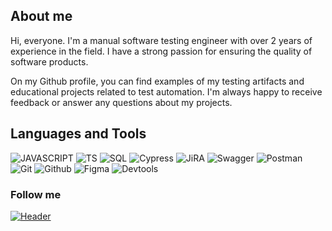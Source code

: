 ## About me
Hi, everyone. I'm a manual software testing engineer with over 2 years of experience in the field. I have a strong passion for ensuring the quality of software products. 

On my Github profile, you can find examples of my testing artifacts and educational projects related to test automation. I'm always happy to receive feedback or answer any questions about my projects.

## Languages and Tools
![JAVASCRIPT](https://img.shields.io/badge/-JS-000?style=plastic&logo=JAVASCRIPT&logoColor=)
![TS](https://img.shields.io/badge/-TS-000?style=plastic&logo=typescript&logoColor=)
![SQL](https://img.shields.io/badge/-SQL-000?style=plastic&logo=SQL&logoColor=)
![Cypress](https://img.shields.io/badge/-Cypress-000?style=plastic&logo=cypress)
![JiRA](https://img.shields.io/badge/Jira-090909?style=plastic&logo=jira&logoColor=136be1)
![Swagger](https://img.shields.io/badge/Swagger-090909?style=plastic&logo=swagger&logoColor=7ede2b)
![Postman](https://img.shields.io/badge/-Postman-000?style=plastic&logo=postman&logoColor=)
![Git](https://img.shields.io/badge/-GIT-000?style=plastic&logo=git&logoColor=)
![Github](https://img.shields.io/badge/Github-090909?style=plastic&logo=github&logoColor=8cc4d7)
![Figma](https://img.shields.io/badge/Figma-090909?style=plastic&logo=figma&logoColor=7d5fa6)
![Devtools](https://img.shields.io/badge/DevTools-090909?style=plastic&logo=googlechrome&logoColor=2674f2)


### Follow me 
[![Header](https://img.shields.io/badge/Linkedin-090909?style=for-the-badge&logo=linkedin&logoColor=0073b1)](https://www.linkedin.com/in/anastasiia-belova-a7b15118b/)